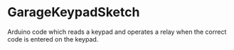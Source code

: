 # GarageKeypadSketch
Arduino code which reads a keypad and operates a relay when the correct code is entered on the keypad.
